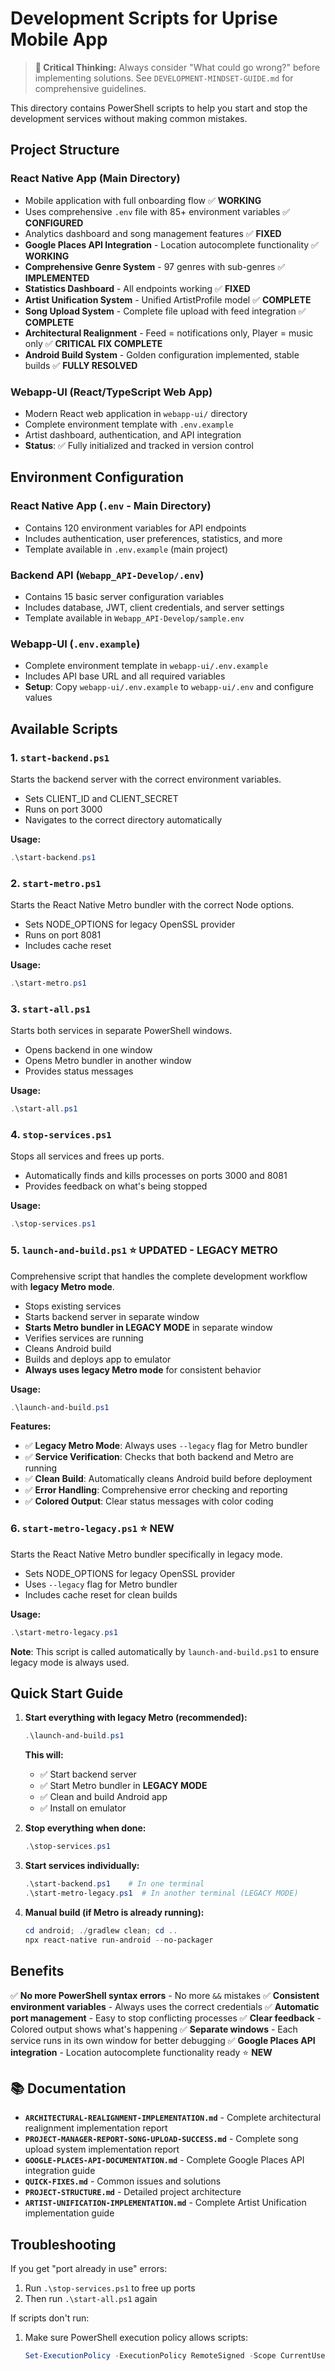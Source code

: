 # Development Scripts for Uprise Mobile App

> **🎯 Critical Thinking:** Always consider "What could go wrong?" before implementing solutions. See `DEVELOPMENT-MINDSET-GUIDE.md` for comprehensive guidelines.

This directory contains PowerShell scripts to help you start and stop the development services without making common mistakes.

## Project Structure

### **React Native App** (Main Directory)
- Mobile application with full onboarding flow ✅ **WORKING**
- Uses comprehensive `.env` file with 85+ environment variables ✅ **CONFIGURED**
- Analytics dashboard and song management features ✅ **FIXED**
- **Google Places API Integration** - Location autocomplete functionality ✅ **WORKING**
- **Comprehensive Genre System** - 97 genres with sub-genres ✅ **IMPLEMENTED**
- **Statistics Dashboard** - All endpoints working ✅ **FIXED**
- **Artist Unification System** - Unified ArtistProfile model ✅ **COMPLETE**
- **Song Upload System** - Complete file upload with feed integration ✅ **COMPLETE**
- **Architectural Realignment** - Feed = notifications only, Player = music only ✅ **CRITICAL FIX COMPLETE**
- **Android Build System** - Golden configuration implemented, stable builds ✅ **FULLY RESOLVED**

### **Webapp-UI** (React/TypeScript Web App)
- Modern React web application in `webapp-ui/` directory
- Complete environment template with `.env.example`
- Artist dashboard, authentication, and API integration
- **Status**: ✅ Fully initialized and tracked in version control

## Environment Configuration

### **React Native App (`.env` - Main Directory)**
- Contains 120 environment variables for API endpoints
- Includes authentication, user preferences, statistics, and more
- Template available in `.env.example` (main project)

### **Backend API (`Webapp_API-Develop/.env`)**
- Contains 15 basic server configuration variables
- Includes database, JWT, client credentials, and server settings
- Template available in `Webapp_API-Develop/sample.env`

### **Webapp-UI (`.env.example`)**
- Complete environment template in `webapp-ui/.env.example`
- Includes API base URL and all required variables
- **Setup**: Copy `webapp-ui/.env.example` to `webapp-ui/.env` and configure values

## Available Scripts

### 1. `start-backend.ps1`
Starts the backend server with the correct environment variables.
- Sets CLIENT_ID and CLIENT_SECRET
- Runs on port 3000
- Navigates to the correct directory automatically

**Usage:**
```powershell
.\start-backend.ps1
```

### 2. `start-metro.ps1`
Starts the React Native Metro bundler with the correct Node options.
- Sets NODE_OPTIONS for legacy OpenSSL provider
- Runs on port 8081
- Includes cache reset

**Usage:**
```powershell
.\start-metro.ps1
```

### 3. `start-all.ps1`
Starts both services in separate PowerShell windows.
- Opens backend in one window
- Opens Metro bundler in another window
- Provides status messages

**Usage:**
```powershell
.\start-all.ps1
```

### 4. `stop-services.ps1`
Stops all services and frees up ports.
- Automatically finds and kills processes on ports 3000 and 8081
- Provides feedback on what's being stopped

**Usage:**
```powershell
.\stop-services.ps1
```

### 5. `launch-and-build.ps1` ⭐ **UPDATED - LEGACY METRO**
Comprehensive script that handles the complete development workflow with **legacy Metro mode**.
- Stops existing services
- Starts backend server in separate window
- **Starts Metro bundler in LEGACY MODE** in separate window
- Verifies services are running
- Cleans Android build
- Builds and deploys app to emulator
- **Always uses legacy Metro mode** for consistent behavior

**Usage:**
```powershell
.\launch-and-build.ps1
```

**Features:**
- ✅ **Legacy Metro Mode**: Always uses `--legacy` flag for Metro bundler
- ✅ **Service Verification**: Checks that both backend and Metro are running
- ✅ **Clean Build**: Automatically cleans Android build before deployment
- ✅ **Error Handling**: Comprehensive error checking and reporting
- ✅ **Colored Output**: Clear status messages with color coding

### 6. `start-metro-legacy.ps1` ⭐ **NEW**
Starts the React Native Metro bundler specifically in legacy mode.
- Sets NODE_OPTIONS for legacy OpenSSL provider
- Uses `--legacy` flag for Metro bundler
- Includes cache reset for clean builds

**Usage:**
```powershell
.\start-metro-legacy.ps1
```

**Note**: This script is called automatically by `launch-and-build.ps1` to ensure legacy mode is always used.

## Quick Start Guide

1. **Start everything with legacy Metro (recommended):**
   ```powershell
   .\launch-and-build.ps1
   ```
   **This will:**
   - ✅ Start backend server
   - ✅ Start Metro bundler in **LEGACY MODE**
   - ✅ Clean and build Android app
   - ✅ Install on emulator

2. **Stop everything when done:**
   ```powershell
   .\stop-services.ps1
   ```

3. **Start services individually:**
   ```powershell
   .\start-backend.ps1    # In one terminal
   .\start-metro-legacy.ps1  # In another terminal (LEGACY MODE)
   ```

4. **Manual build (if Metro is already running):**
   ```powershell
   cd android; ./gradlew clean; cd ..
   npx react-native run-android --no-packager
   ```

## Benefits

✅ **No more PowerShell syntax errors** - No more `&&` mistakes
✅ **Consistent environment variables** - Always uses the correct credentials
✅ **Automatic port management** - Easy to stop conflicting processes
✅ **Clear feedback** - Colored output shows what's happening
✅ **Separate windows** - Each service runs in its own window for better debugging
✅ **Google Places API integration** - Location autocomplete functionality ready ⭐ **NEW**

## 📚 **Documentation**

- **`ARCHITECTURAL-REALIGNMENT-IMPLEMENTATION.md`** - Complete architectural realignment implementation report
- **`PROJECT-MANAGER-REPORT-SONG-UPLOAD-SUCCESS.md`** - Complete song upload system implementation report
- **`GOOGLE-PLACES-API-DOCUMENTATION.md`** - Complete Google Places API integration guide
- **`QUICK-FIXES.md`** - Common issues and solutions
- **`PROJECT-STRUCTURE.md`** - Detailed project architecture
- **`ARTIST-UNIFICATION-IMPLEMENTATION.md`** - Complete Artist Unification implementation guide

## Troubleshooting

If you get "port already in use" errors:
1. Run `.\stop-services.ps1` to free up ports
2. Then run `.\start-all.ps1` again

If scripts don't run:
1. Make sure PowerShell execution policy allows scripts:
   ```powershell
   Set-ExecutionPolicy -ExecutionPolicy RemoteSigned -Scope CurrentUser
   ``` 